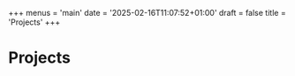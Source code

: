 +++
menus = 'main'
date = '2025-02-16T11:07:52+01:00'
draft = false
title = 'Projects'
+++

# Projects
